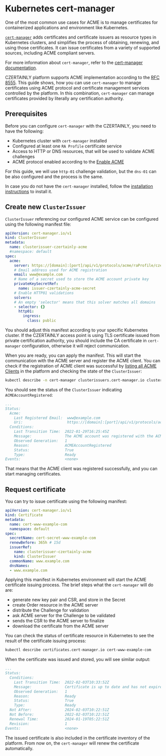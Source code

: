 # Kubernetes cert-manager

One of the most common use cases for ACME is to manage certificates for containerized applications and environment like Kubernetes.

[`cert-manager`](https://cert-manager.io/) adds certificates and certificate issuers as resource types in Kubernetes clusters, and simplifies the process of obtaining, renewing, and using those certificates. It can issue certificates from a variety of supported sources, including ACME compliant servers.

For more information about `cert-manager`, refer to the [cert-manager documentation](https://cert-manager.io/docs/).

CZERTAINLY platform supports ACME implementation according to the [RFC 8555](https://datatracker.ietf.org/doc/html/rfc8555). This guide shows, how you can use `cert-manager` to manage certificates using ACME protocol and certificate management services controlled by the platform. In this combination, `cert-manager` can manage certificates provided by literally any certification authority.

## Prerequisites

Before you can configure `cert-manager` with the CZERTAINLY, you need to have the following:
- Kubernetes cluster with `cert-manager` installed
- Configured at least one `RA Profile` certificate service
- Access to HTTP or DNS resources, that will be used to validate ACME challenges
- ACME protocol enabled according to the [Enable ACME](enable-acme)

For this guide, we will use `http-01` challenge validation, but the `dns-01` can be also configured and the process is the same.

In case you do not have the `cert-manager` installed, follow the [installation instructions](https://cert-manager.io/docs/installation/) to install it.

## Create new `ClusterIssuer`

`ClusterIssuer` referencing our configured ACME service can be configured using the following manifest file:
```yaml
apiVersion: cert-manager.io/v1
kind: ClusterIssuer
metadata:
  name: clusterissuer-czertainly-acme
  #namespace: default
spec:
  acme:
    server: https://[domain]:[port]/api/v1/protocols/acme/raProfile/czertainly/directory
    # Email address used for ACME registration
    email: www@example.com
    # Name of a secret used to store the ACME account private key
    privateKeySecretRef:
      name: issuer-czertainly-acme-secret
    # Enable HTTP01 validations
    solvers:
    # An empty 'selector' means that this solver matches all domains
    - selector: {}
      http01:
        ingress:
          class: public
```

You should adjust this manifest according to your specific Kubernetes cluster. If the CZERTAINLY access point is using TLS certificate issued from private certification authority, you should include the CA certificate in `cert-manager` configuration, otherwise it will reject communication.

When you are ready, you can apply the manifest. This will start the communication with the ACME server and register the ACME client. You can check if the registration of ACME client was successful by [listing all ACME Clients](/api/core-acme/#operation/listAcmeAccount) in the platform and checking the state of the `ClusterIssuer`:
```bash
kubectl describe -n cert-manager clusterissuers.cert-manager.io clusterissuer-czertainly-acme
```

You should see the status of the `ClusterIssuer` indicating `ACMEAccountRegistered`:
```yaml
...
Status:
  Acme:
    Last Registered Email:  www@example.com
    Uri:                    https://[domain]:[port]/api/v1/protocols/acme/cm/acct/KUAkYavhiMI
  Conditions:
    Last Transition Time:  2022-01-29T16:25:45Z
    Message:               The ACME account was registered with the ACME server
    Observed Generation:   1
    Reason:                ACMEAccountRegistered
    Status:                True
    Type:                  Ready
Events:                    <none>
```

That means that the ACME client was registered successfully, and you can start managing certificates.

## Request certificate

You can try to issue certificate using the following manifest:
```yaml
apiVersion: cert-manager.io/v1
kind: Certificate
metadata:
  name: cert-www-example-com
  namespace: default
spec:
  secretName: cert-secret-www-example-com
  renewBefore: 365h # 15d
  issuerRef:
    name: clusterissuer-czertainly-acme
    kind: ClusterIssuer
  commonName: www.example.com
  dnsNames:
  - www.example.com
```

Applying this manifest in Kubernetes environment will start the ACME certificate issuing process. The brief steps what the `cert-manager` will do are:
- generate new key pair and CSR, and store in the Secret
- create Order resource in the ACME server
- distribute the Challenge for validation
- ask ACME server for the Challenge to be validated
- sends the CSR to the ACME server to finalize
- download the certificate from the ACME server

You can check the status of certificate resource in Kubernetes to see the result of the certificate issuing process:
```bash
kubectl describe certificates.cert-manager.io cert-www-example-com
```

When the certificate was issued and stored, you will see similar output:
```yaml
...
Status:
  Conditions:
    Last Transition Time:  2022-02-03T10:33:52Z
    Message:               Certificate is up to date and has not expired
    Observed Generation:   1
    Reason:                Ready
    Status:                True
    Type:                  Ready
  Not After:               2024-02-03T10:22:51Z
  Not Before:              2022-02-03T10:22:51Z
  Renewal Time:            2024-01-19T05:22:51Z
  Revision:                1
Events:                    <none>
```

The issued certificate is also included in the certificate inventory of the platform.
From now on, the `cert-manager` will renew the certificate automatically.